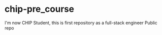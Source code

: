 # chip-pre_course
I'm now CHIP Student, this is first repository as a full-stack engineer Public repo
